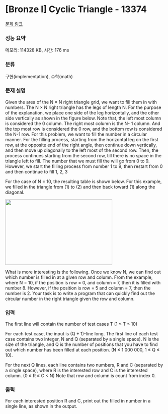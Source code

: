 # [Bronze I] Cyclic Triangle - 13374 

[문제 링크](https://www.acmicpc.net/problem/13374) 

### 성능 요약

메모리: 114328 KB, 시간: 176 ms

### 분류

구현(implementation), 수학(math)

### 문제 설명

<p>Given the area of the N × N right triangle grid, we want to fill them in with numbers. The N × N right triangle has the legs of length N. For the purpose of the explanation, we place one side of the leg horizontally, and the other side vertically as shown in the figure below. Note that, the left most column is considered the 0 column. The right most column is the N- 1 column. And the top most row is considered the 0 row, and the bottom row is considered the N-1 row. For this problem, we want to fill the number in a circular manner. For the filling process, starting from the horizontal leg on the first row, at the opposite end of the right angle, then continue down vertically, and then move up diagonally to the left most of the second row. Then, the process continues starting from the second row, till there is no space in the triangle left to fill. The number that we must fill the will go from 0 to 9. However, we start the filling process from number 1 to 9, then restart from 0 and then continue to fill 1, 2, 3</p>

<p>For the case of N = 10, the resulting table is shown below. For this example, we filled in the triangle from (1) to (2) and then back toward (1) along the diagonal. </p>

<p><img alt="" src="" style="height:208px; width:340px"></p>

<p>What is more interesting is the following. Once we know N, we can find out which number is filled in at a given row and column. From the example, where N = 10, if the position is row = 0, and column = 7, then it is filled with number 8. However, if the position is row = 5 and column = 7, then the number is 2. Your task is to write a program that can quickly find out the circular number in the right triangle given the row and column.</p>

### 입력 

 <p>The first line will contain the number of test cases T (1 ≤ T ≤ 10)</p>

<p>For each test case, the input is (Q + 1)-line long. The first line of each test case contains two integer, N and Q (separated by a single space). N is the size of the triangle, and Q is the number of positions that you have to find out which number has been filled at each position. (N ≤ 1 000 000, 1 ≤ Q ≤ 10).</p>

<p>For the next Q lines, each line contains two numbers, R and C (separated by a single space), where R is the interested row and C is the interested column. (0 ≤ R ≤ C < N) Note that row and column is count from index 0.</p>

### 출력 

 <p>For each interested position R and C, print out the filled in number in a single line, as shown in the output. </p>

